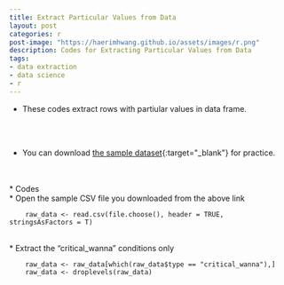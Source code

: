 ```yaml
---
title: Extract Particular Values from Data
layout: post
categories: r
post-image: "https://haerimhwang.github.io/assets/images/r.png"
description: Codes for Extracting Particular Values from Data
tags:
- data extraction
- data science 
- r
---
```


* These codes extract rows with partiular values in data frame.  
<br>
<br>

* You can download [the sample dataset](https://haerimhwang.github.io/assets/data/CSV_judgment_data.csv){:target="_blank"} for practice.  
<br>
<br>
* Codes <br>           
  * Open the sample CSV file you downloaded from the above link
        
        raw_data <- read.csv(file.choose(), header = TRUE, stringsAsFactors = T) 
        
  <br>
  * Extract the “critical_wanna” conditions only
        
        raw_data <- raw_data[which(raw_data$type == "critical_wanna"),]
        raw_data <- droplevels(raw_data) 
 
 <br>
 <br>
            
